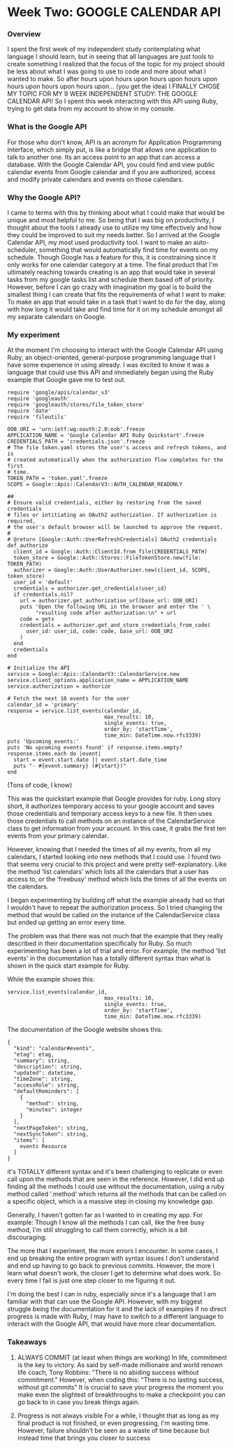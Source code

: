 
# Week Two: GOOGLE CALENDAR API

### Overview
I spent the first week of my independent study contemplating what language I should learn, but in seeing that all languages are just tools to create something I realized that the focus of the topic for my project should be less about what I was going to use to code and more about what I wanted to make. 
So after hours upon hours upon hours upon hours upon hours upon hours upon hours upon... (you get the idea) I FINALLY CHOSE MY TOPIC FOR MY 9 WEEK INDEPENDENT STUDY:
THE GOOGLE CALENDAR API!
So I spent this week interacting with this API using Ruby, trying to get data from my account to show in my console. 

### What is the Google API
For those who don't know, API is an acronym for Application Programming Interface, which simply put, is like a bridge that allows one application to talk to another one. Its an access point to an app that can access a database.
With the Google Calendar API, you could find and view public calendar events from Google calendar and if you are authorized,  access and modify private calendars and events on those calendars.

### Why the Google API?
I came to terms with this by thinking about what I could make that would be unique and most helpful to me. So being that I was big on productivity, I thought about the tools I already use to utilize my time effectively and how they could be improved to suit my needs better. So I arrived at the Google Calendar API, my most used productivity tool. 
I want to make an auto- scheduler, something that would automatically find time for events on my schedule. Though Google has a feature for this, it is constraining since it only works for one calendar category at a time. The final product that I'm ultimately reaching towards creating is an app that would take in several tasks from my google tasks list and schedule them based off of priority. 
However, before I can go crazy with imagination my goal is to build the smallest thing I can create that fits the requirements of what I want to make:    
To make an app that would take in a task that I want to do for the day, along with how long it would take and find time for it on my schedule amongst all my separate calendars on Google.


### My experiment
At the moment I'm choosing to interact with the Google Calendar API using Ruby, an object-oriented, general-purpose programming language that I have some experience in using already. 
I was excited to know it was a language that could use this API and immediately began using the Ruby example that Google gave me to test out. 

```
require 'google/apis/calendar_v3'
require 'googleauth'
require 'googleauth/stores/file_token_store'
require 'date'
require 'fileutils'

OOB_URI = 'urn:ietf:wg:oauth:2.0:oob'.freeze
APPLICATION_NAME = 'Google Calendar API Ruby Quickstart'.freeze
CREDENTIALS_PATH = 'credentials.json'.freeze
# The file token.yaml stores the user's access and refresh tokens, and is
# created automatically when the authorization flow completes for the first
# time.
TOKEN_PATH = 'token.yaml'.freeze
SCOPE = Google::Apis::CalendarV3::AUTH_CALENDAR_READONLY

##
# Ensure valid credentials, either by restoring from the saved credentials
# files or intitiating an OAuth2 authorization. If authorization is required,
# the user's default browser will be launched to approve the request.
#
# @return [Google::Auth::UserRefreshCredentials] OAuth2 credentials
def authorize
  client_id = Google::Auth::ClientId.from_file(CREDENTIALS_PATH)
  token_store = Google::Auth::Stores::FileTokenStore.new(file: TOKEN_PATH)
  authorizer = Google::Auth::UserAuthorizer.new(client_id, SCOPE, token_store)
  user_id = 'default'
  credentials = authorizer.get_credentials(user_id)
  if credentials.nil?
    url = authorizer.get_authorization_url(base_url: OOB_URI)
    puts 'Open the following URL in the browser and enter the ' \
         "resulting code after authorization:\n" + url
    code = gets
    credentials = authorizer.get_and_store_credentials_from_code(
      user_id: user_id, code: code, base_url: OOB_URI
    )
  end
  credentials
end

# Initialize the API
service = Google::Apis::CalendarV3::CalendarService.new
service.client_options.application_name = APPLICATION_NAME
service.authorization = authorize

# Fetch the next 10 events for the user
calendar_id = 'primary'
response = service.list_events(calendar_id,
                               max_results: 10,
                               single_events: true,
                               order_by: 'startTime',
                               time_min: DateTime.now.rfc3339)
puts 'Upcoming events:'
puts 'No upcoming events found' if response.items.empty?
response.items.each do |event|
  start = event.start.date || event.start.date_time
  puts "- #{event.summary} (#{start})"
end
```

(Tons of code, I know)

This was the quickstart example that Google provides for ruby. Long story short, it authorizes temporary access to your google account and saves those credentials and temporary access keys to a new file. It then uses those credentials to call methods on an instance of the CalendarService class to get information from your account. In this case, it grabs the first ten events from your primary calendar.
 
However, knowing that I needed the times of all my events, from all my calendars, I started looking into new methods that I could use. I found two that seems very crucial to this project and were pretty self-explanatory. Like the method ‘list calendars’ which lists all the calendars that a user has access to, or the ‘freebusy’ method which lists the times of all the events on the calendars.

I began experimenting by building off what the example already had so that I wouldn't have to repeat the authorization process. So I tried changing the method that would be called on the instance of the CalendarService class but ended up getting an error every time. 


The problem was that there was not much that the example that they really described in their documentation specifically for Ruby. So much experimenting has been a lot of trial and error. For example, the method 'list events' in the documentation has a totally different syntax than what is shown in the quick start example for Ruby.

While the example shows this:
```
service.list_events(calendar_id,
                               max_results: 10,
                               single_events: true,
                               order_by: 'startTime',
                               time_min: DateTime.now.rfc3339)
```

The documentation of the Google website shows this:

```
{
  "kind": "calendar#events",
  "etag": etag,
  "summary": string,
  "description": string,
  "updated": datetime,
  "timeZone": string,
  "accessRole": string,
  "defaultReminders": [
    {
      "method": string,
      "minutes": integer
    }
  ],
  "nextPageToken": string,
  "nextSyncToken": string,
  "items": [
    events Resource
  ]
}
```
it's TOTALLY different syntax and it's been challenging to replicate or even call upon the methods that are seen in the reference. However, I did end up finding all the methods I could use without the documentation, using a ruby method called  '.method' which returns all the methods that can be called on a specific object,  which is a massive step in closing my knowledge gap.

Generally, I haven't gotten far as I wanted to in creating my app. For example: Though I know all the methods I can call, like the free busy method, I'm still struggling to call them correctly, which is a bit discouraging.

The more that I experiment, the more errors I encounter. In some cases, I end up breaking the entire program with syntax issues I don't understand and end up having to go back to previous commits. However, the more I learn what doesn't work, the closer I get to determine what does work. So every time I fail is just one step closer to me figuring it out. 

I'm doing the best I can in ruby, especially since it's a language that I am familiar with that can use the Google API. However, with my biggest struggle being the documentation for it and the lack of examples if no direct progress  is made with Ruby,  I may have to switch to a  different language to interact with the Google API, that would have more clear documentation.






### Takeaways 

1. ALWAYS COMMIT (at least when things are working)
In life, commitment is the key to victory. As said by self-made millionaire and world renown life coach, Tony Robbins: "There is no abiding success without commitment." However, when coding this: "There is no lasting success, without git commits" It is crucial to save your progress the moment you make even the slightest of breakthroughs to make a checkpoint you can go back to in case you break things again.

2. Progress is not always visible
For a while, I thought that as long as my final product is not finished, or even progressing, I'm wasting time. However, failure shouldn't be seen as a waste of time because but instead time that brings you closer to success

